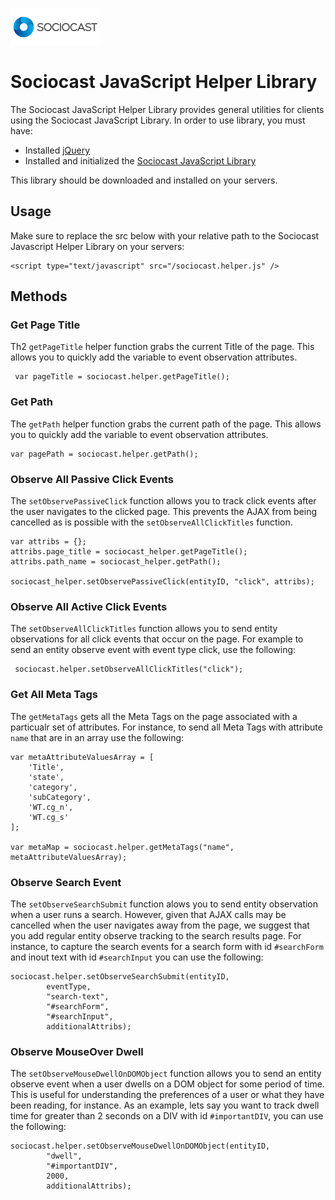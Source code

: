 ![Alt text](/images/logo.png)

# Sociocast JavaScript Helper Library 

The Sociocast JavaScript Helper Library provides general utilities for clients using the Sociocast JavaScript Library. In order to use library, you must have: 

* Installed [jQuery](http://www.jquery.com) 
* Installed and initialized the [Sociocast JavaScript Library](http://www.sociocast.com/dev-center/javascript-integration/)

This library should be downloaded and installed on your servers. 

## Usage
Make sure to replace the src below with your relative path to the Sociocast Javascript Helper Library on your servers:

    <script type="text/javascript" src="/sociocast.helper.js" />

## Methods

### Get Page Title
Th2 `getPageTitle` helper function grabs the current Title of the page. This allows you to quickly add the variable to event observation attributes. 

     var pageTitle = sociocast.helper.getPageTitle();

### Get Path
The `getPath` helper function grabs the current path of the page. This allows you to quickly add the variable to event observation attributes.  

    var pagePath = sociocast.helper.getPath();

### Observe All Passive Click Events
The `setObservePassiveClick` function allows you to track click events after the user navigates to the clicked page. This prevents the AJAX from being cancelled as is possible with the `setObserveAllClickTitles` function. 

    var attribs = {};			
    attribs.page_title = sociocast_helper.getPageTitle();
    attribs.path_name = sociocast_helper.getPath();
			
    sociocast_helper.setObservePassiveClick(entityID, "click", attribs);

### Observe All Active Click Events
The `setObserveAllClickTitles` function allows you to send entity observations for all click events that occur on the page. For example to send an entity observe event with event type click, use the following:

     sociocast.helper.setObserveAllClickTitles("click");

### Get All Meta Tags
The `getMetaTags` gets all the Meta Tags on the page associated with a particualr set of attributes. For instance, to send all Meta Tags with attribute `name` that are in an array use the following:

    var metaAttributeValuesArray = [
        'Title',
        'state',
        'category',
        'subCategory',
        'WT.cg_n',
        'WT.cg_s'
    ];
    
    var metaMap = sociocast.helper.getMetaTags("name", metaAttributeValuesArray);


### Observe Search Event
The `setObserveSearchSubmit` function alows you to send entity observation when a user runs a search. However, given that AJAX calls may be cancelled when the user navigates away from the page, we suggest that you add regular entity observe tracking to the search results page. For instance, to capture the search events for a search form with id `#searchForm` and inout text with id `#searchInput` you can use the following:
    
    sociocast.helper.setObserveSearchSubmit(entityID, 
        	eventType, 
    		"search-text", 
	    	"#searchForm", 
    		"#searchInput",
	    	additionalAttribs);

### Observe MouseOver Dwell
The `setObserveMouseDwellOnDOMObject` function allows you to send an entity observe event when a user dwells on a DOM object for some period of time. This is useful for understanding the preferences of a user or what they have been reading, for instance. As an example, lets say you want to track dwell time for greater than 2 seconds on a DIV with id `#importantDIV`, you can use the following:

    sociocast.helper.setObserveMouseDwellOnDOMObject(entityID,
        	"dwell", 
    		"#importantDIV", 
    		2000, 
    		additionalAttribs);

